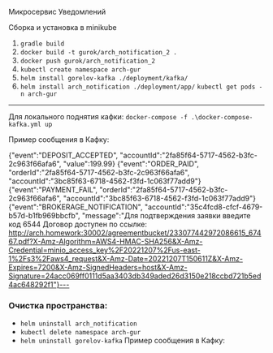 Микросервис Уведомлений

Сборка и установка в minikube
1) `gradle build`
2) `docker build -t gurok/arch_notification_2 .`
3) `docker push gurok/arch_notification_2`
4) `kubectl create namespace arch-gur`
5) `helm install gorelov-kafka ./deployment/kafka/`
6) `helm install arch_notification ./deployment/app/`
   `kubectl get pods -n arch-gur`

---

Для локального поднятия кафки: `docker-compose -f .\docker-compose-kafka.yml up`

Пример сообщения в Кафку:

{"event":"DEPOSIT_ACCEPTED", "accountId":"2fa85f64-5717-4562-b3fc-2c963f66afa6", "value":199.99}
{"event":"ORDER_PAID", "orderId":"2fa85f64-5717-4562-b3fc-2c963f66afa6", "accountId":"3bc85f63-6718-4562-f3fd-1c063f77add9"}
{"event":"PAYMENT_FAIL", "orderId":"2fa85f64-5717-4562-b3fc-2c963f66afa6", "accountId":"3bc85f63-6718-4562-f3fd-1c063f77add9"}
{"event":"BROKERAGE_NOTIFICATION", "accountId":"35c4fcd8-cfcf-4679-b57d-b1fb969bbcfb", "message":"Для подтверждения заявки введите код 6544 Договор доступен по ссылке: http://arch.homework:30002/agreementbucket/233077442972086615_67467.pdf?X-Amz-Algorithm=AWS4-HMAC-SHA256&X-Amz-Credential=minio_access_key%2F20221207%2Fus-east-1%2Fs3%2Faws4_request&X-Amz-Date=20221207T150611Z&X-Amz-Expires=7200&X-Amz-SignedHeaders=host&X-Amz-Signature=24acc069ff0111d5aa3403db349aded26d3150e218ccbd721b5ed4ac648292f1"}---

### Очистка пространства:

- `helm uninstall arch_notification`
- `kubectl delete namespace arch-gur`
- `helm uninstall gorelov-kafka`
Пример сообщения в Кафку:

